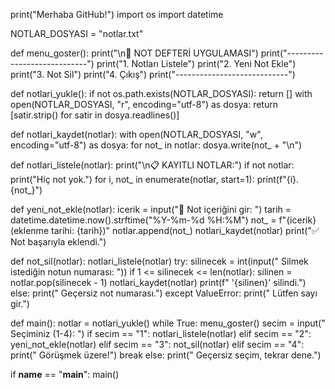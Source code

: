 print("Merhaba GitHub!")
import os
import datetime

NOTLAR_DOSYASI = "notlar.txt"

def menu_goster():
    print("\n📘 NOT DEFTERİ UYGULAMASI")
    print("----------------------------")
    print("1. Notları Listele")
    print("2. Yeni Not Ekle")
    print("3. Not Sil")
    print("4. Çıkış")
    print("----------------------------")

def notlari_yukle():
    if not os.path.exists(NOTLAR_DOSYASI):
        return []
    with open(NOTLAR_DOSYASI, "r", encoding="utf-8") as dosya:
        return [satir.strip() for satir in dosya.readlines()]

def notlari_kaydet(notlar):
    with open(NOTLAR_DOSYASI, "w", encoding="utf-8") as dosya:
        for not_ in notlar:
            dosya.write(not_ + "\n")

def notlari_listele(notlar):
    print("\n📋 KAYITLI NOTLAR:")
    if not notlar:
        print("Hiç not yok.")
    for i, not_ in enumerate(notlar, start=1):
        print(f"{i}. {not_}")

def yeni_not_ekle(notlar):
    icerik = input("📝 Not içeriğini gir: ")
    tarih = datetime.datetime.now().strftime("%Y-%m-%d %H:%M")
    not_ = f"{icerik} (eklenme tarihi: {tarih})"
    notlar.append(not_)
    notlari_kaydet(notlar)
    print("✅ Not başarıyla eklendi.")

def not_sil(notlar):
    notlari_listele(notlar)
    try:
        silinecek = int(input(" Silmek istediğin notun numarası: "))
        if 1 <= silinecek <= len(notlar):
            silinen = notlar.pop(silinecek - 1)
            notlari_kaydet(notlar)
            print(f" '{silinen}' silindi.")
        else:
            print(" Geçersiz not numarası.")
    except ValueError:
        print(" Lütfen sayı gir.")

def main():
    notlar = notlari_yukle()
    while True:
        menu_goster()
        secim = input(" Seçiminiz (1-4): ")
        if secim == "1":
            notlari_listele(notlar)
        elif secim == "2":
            yeni_not_ekle(notlar)
        elif secim == "3":
            not_sil(notlar)
        elif secim == "4":
            print(" Görüşmek üzere!")
            break
        else:
            print(" Geçersiz seçim, tekrar dene.")

if __name__ == "__main__":
    main()


